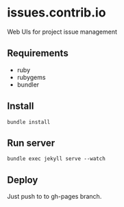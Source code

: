 issues.contrib.io
=================

Web UIs for project issue management

## Requirements

- ruby
- rubygems
- bundler

## Install
```
bundle install
```

## Run server
```
bundle exec jekyll serve --watch
```

## Deploy
Just push to to gh-pages branch.